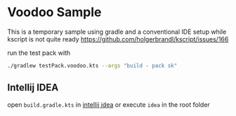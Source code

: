 # Voodoo Sample

This is a temporary sample using gradle and a conventional IDE setup
while kscript is not quite ready
https://github.com/holgerbrandl/kscript/issues/166

run the test pack with
```bash
./gradlew testPack.voodoo.kts --args "build - pack sk"
```

## Intellij IDEA

open `build.gradle.kts` in [intellij idea](https://www.jetbrains.com/idea/download/)
or execute `idea` in the root folder